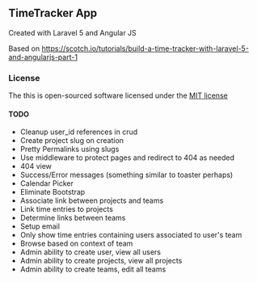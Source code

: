 ## TimeTracker App
Created with Laravel 5 and Angular JS

Based on https://scotch.io/tutorials/build-a-time-tracker-with-laravel-5-and-angularjs-part-1


### License

The this is open-sourced software licensed under the [MIT license](http://opensource.org/licenses/MIT)


#### TODO
- Cleanup user_id references in crud
- Create project slug on creation
- Pretty Permalinks using slugs
- Use middleware to protect pages and redirect to 404 as needed
- 404 view
- Success/Error messages (something similar to toaster perhaps)
- Calendar Picker
- Eliminate Bootstrap
- Associate link between projects and teams
- Link time entries to projects
- Determine links between teams
- Setup email
- Only show time entries containing users associated to user's team
- Browse based on context of team
- Admin ability to create user, view all users
- Admin ability to create projects, view all projects
- Admin ability to create teams, edit all teams
